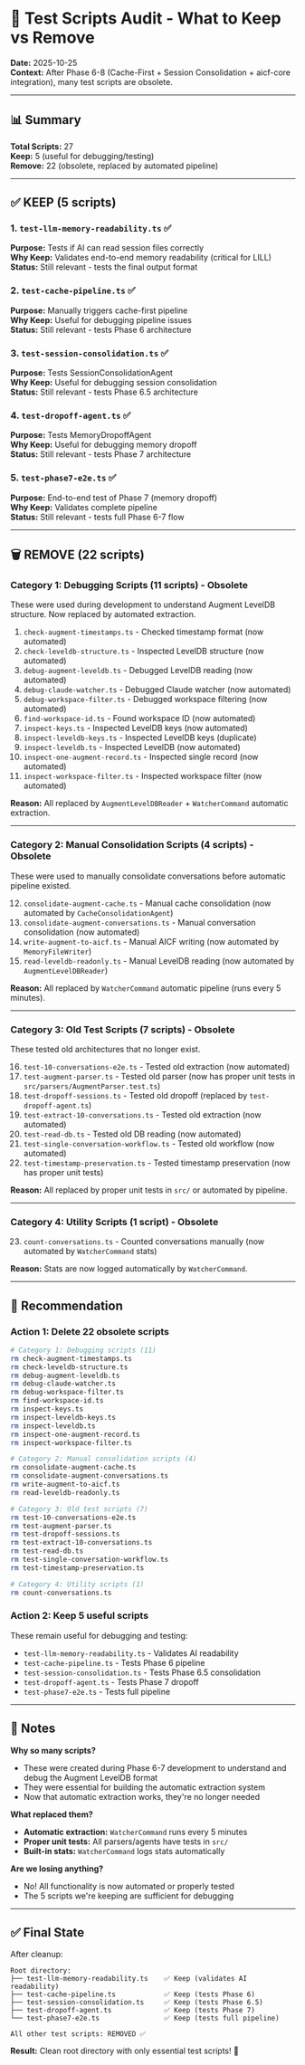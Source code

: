 # 🧪 Test Scripts Audit - What to Keep vs Remove

**Date:** 2025-10-25  
**Context:** After Phase 6-8 (Cache-First + Session Consolidation + aicf-core integration), many test scripts are obsolete.

---

## 📊 Summary

**Total Scripts:** 27  
**Keep:** 5 (useful for debugging/testing)  
**Remove:** 22 (obsolete, replaced by automated pipeline)

---

## ✅ KEEP (5 scripts)

### **1. `test-llm-memory-readability.ts`** ✅
**Purpose:** Tests if AI can read session files correctly  
**Why Keep:** Validates end-to-end memory readability (critical for LILL)  
**Status:** Still relevant - tests the final output format

### **2. `test-cache-pipeline.ts`** ✅
**Purpose:** Manually triggers cache-first pipeline  
**Why Keep:** Useful for debugging pipeline issues  
**Status:** Still relevant - tests Phase 6 architecture

### **3. `test-session-consolidation.ts`** ✅
**Purpose:** Tests SessionConsolidationAgent  
**Why Keep:** Useful for debugging session consolidation  
**Status:** Still relevant - tests Phase 6.5 architecture

### **4. `test-dropoff-agent.ts`** ✅
**Purpose:** Tests MemoryDropoffAgent  
**Why Keep:** Useful for debugging memory dropoff  
**Status:** Still relevant - tests Phase 7 architecture

### **5. `test-phase7-e2e.ts`** ✅
**Purpose:** End-to-end test of Phase 7 (memory dropoff)  
**Why Keep:** Validates complete pipeline  
**Status:** Still relevant - tests full Phase 6-7 flow

---

## 🗑️ REMOVE (22 scripts)

### **Category 1: Debugging Scripts (11 scripts)** - Obsolete

These were used during development to understand Augment LevelDB structure. Now replaced by automated extraction.

1. `check-augment-timestamps.ts` - Checked timestamp format (now automated)
2. `check-leveldb-structure.ts` - Inspected LevelDB structure (now automated)
3. `debug-augment-leveldb.ts` - Debugged LevelDB reading (now automated)
4. `debug-claude-watcher.ts` - Debugged Claude watcher (now automated)
5. `debug-workspace-filter.ts` - Debugged workspace filtering (now automated)
6. `find-workspace-id.ts` - Found workspace ID (now automated)
7. `inspect-keys.ts` - Inspected LevelDB keys (now automated)
8. `inspect-leveldb-keys.ts` - Inspected LevelDB keys (duplicate)
9. `inspect-leveldb.ts` - Inspected LevelDB (now automated)
10. `inspect-one-augment-record.ts` - Inspected single record (now automated)
11. `inspect-workspace-filter.ts` - Inspected workspace filter (now automated)

**Reason:** All replaced by `AugmentLevelDBReader` + `WatcherCommand` automatic extraction.

---

### **Category 2: Manual Consolidation Scripts (4 scripts)** - Obsolete

These were used to manually consolidate conversations before automatic pipeline existed.

12. `consolidate-augment-cache.ts` - Manual cache consolidation (now automated by `CacheConsolidationAgent`)
13. `consolidate-augment-conversations.ts` - Manual conversation consolidation (now automated)
14. `write-augment-to-aicf.ts` - Manual AICF writing (now automated by `MemoryFileWriter`)
15. `read-leveldb-readonly.ts` - Manual LevelDB reading (now automated by `AugmentLevelDBReader`)

**Reason:** All replaced by `WatcherCommand` automatic pipeline (runs every 5 minutes).

---

### **Category 3: Old Test Scripts (7 scripts)** - Obsolete

These tested old architectures that no longer exist.

16. `test-10-conversations-e2e.ts` - Tested old extraction (now automated)
17. `test-augment-parser.ts` - Tested old parser (now has proper unit tests in `src/parsers/AugmentParser.test.ts`)
18. `test-dropoff-sessions.ts` - Tested old dropoff (replaced by `test-dropoff-agent.ts`)
19. `test-extract-10-conversations.ts` - Tested old extraction (now automated)
20. `test-read-db.ts` - Tested old DB reading (now automated)
21. `test-single-conversation-workflow.ts` - Tested old workflow (now automated)
22. `test-timestamp-preservation.ts` - Tested timestamp preservation (now has proper unit tests)

**Reason:** All replaced by proper unit tests in `src/` or automated by pipeline.

---

### **Category 4: Utility Scripts (1 script)** - Obsolete

23. `count-conversations.ts` - Counted conversations manually (now automated by `WatcherCommand` stats)

**Reason:** Stats are now logged automatically by `WatcherCommand`.

---

## 🎯 Recommendation

### **Action 1: Delete 22 obsolete scripts**

```bash
# Category 1: Debugging scripts (11)
rm check-augment-timestamps.ts
rm check-leveldb-structure.ts
rm debug-augment-leveldb.ts
rm debug-claude-watcher.ts
rm debug-workspace-filter.ts
rm find-workspace-id.ts
rm inspect-keys.ts
rm inspect-leveldb-keys.ts
rm inspect-leveldb.ts
rm inspect-one-augment-record.ts
rm inspect-workspace-filter.ts

# Category 2: Manual consolidation scripts (4)
rm consolidate-augment-cache.ts
rm consolidate-augment-conversations.ts
rm write-augment-to-aicf.ts
rm read-leveldb-readonly.ts

# Category 3: Old test scripts (7)
rm test-10-conversations-e2e.ts
rm test-augment-parser.ts
rm test-dropoff-sessions.ts
rm test-extract-10-conversations.ts
rm test-read-db.ts
rm test-single-conversation-workflow.ts
rm test-timestamp-preservation.ts

# Category 4: Utility scripts (1)
rm count-conversations.ts
```

### **Action 2: Keep 5 useful scripts**

These remain useful for debugging and testing:
- `test-llm-memory-readability.ts` - Validates AI readability
- `test-cache-pipeline.ts` - Tests Phase 6 pipeline
- `test-session-consolidation.ts` - Tests Phase 6.5 consolidation
- `test-dropoff-agent.ts` - Tests Phase 7 dropoff
- `test-phase7-e2e.ts` - Tests full pipeline

---

## 📝 Notes

**Why so many scripts?**
- These were created during Phase 6-7 development to understand and debug the Augment LevelDB format
- They were essential for building the automatic extraction system
- Now that automatic extraction works, they're no longer needed

**What replaced them?**
- **Automatic extraction:** `WatcherCommand` runs every 5 minutes
- **Proper unit tests:** All parsers/agents have tests in `src/`
- **Built-in stats:** `WatcherCommand` logs stats automatically

**Are we losing anything?**
- No! All functionality is now automated or properly tested
- The 5 scripts we're keeping are sufficient for debugging

---

## ✅ Final State

After cleanup:
```
Root directory:
├── test-llm-memory-readability.ts    ✅ Keep (validates AI readability)
├── test-cache-pipeline.ts            ✅ Keep (tests Phase 6)
├── test-session-consolidation.ts     ✅ Keep (tests Phase 6.5)
├── test-dropoff-agent.ts             ✅ Keep (tests Phase 7)
└── test-phase7-e2e.ts                ✅ Keep (tests full pipeline)

All other test scripts: REMOVED ✅
```

**Result:** Clean root directory with only essential test scripts! 🎉

